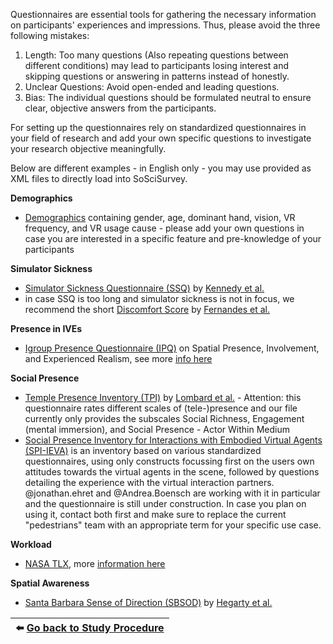 Questionnaires are essential tools for gathering the necessary information on participants' experiences and impressions. Thus, please avoid the three following mistakes:

1. Length: Too many questions (Also repeating questions between different conditions) may lead to participants losing interest and skipping questions or answering in patterns instead of honestly.
2. Unclear Questions: Avoid open-ended and leading questions.
3. Bias: The individual questions should be formulated neutral to ensure clear, objective answers from the participants.

For setting up the questionnaires rely on standardized questionnaires in your field of research and add your own specific questions to investigate your research objective meaningfully.

Below are different examples - in English only - you may use provided as XML files to directly load into SoSciSurvey.

**Demographics**
- [Demographics](uploads/664aa2ac49fa53861bfc0360ac91cf48/package_Demographics.xml) containing gender, age, dominant hand, vision, VR frequency, and VR usage cause - please add your own questions in case you are interested in a specific feature and pre-knowledge of your participants

**Simulator Sickness**
- [Simulator Sickness Questionnaire (SSQ)](uploads/2a117c6241d96f33fbbfedb146688cba/package_SimulatorSicknessQuestionnaire.xml) by [Kennedy et al.](https://www.doi.org/10.1207/s15327108ijap0303_3) 
- in case SSQ is too long and simulator sickness is not in focus, we recommend the short [Discomfort Score](uploads/62259e1d9c8819474b6422aaae5cf8a2/package_DiscomfortScore.xml) by [Fernandes et al.](https://www.doi.org/10.1109/3DUI.2016.7460053)

**Presence in IVEs**
- [Igroup Presence Questionnaire (IPQ)](uploads/85faf404124d694f949659adbb33b22b/package_igroupPresenceQuestionnaire.xml) on Spatial Presence, Involvement, and Experienced Realism, see more [info here](http://www.igroup.org/pq/ipq/index.php)

**Social Presence**
- [Temple Presence Inventory (TPI)](uploads/cc699644d4d5bd8d9774d2ed78f7362e/package_TemplePresenceInventory.xml) by [Lombard et al.](http://matthewlombard.com/research/p2_ab.html) - Attention: this questionnaire rates different scales of (tele-)presence and our file currently only provides the subscales Social Richness, Engagement (mental immersion), and Social Presence - Actor Within Medium
- [Social Presence Inventory for Interactions with Embodied Virtual Agents (SPI-IEVA)](uploads/e8ecbf7fb0a4879ce4383b3d0a09d4b6/package_CombinedSocialPresence.xml) is an inventory based on various standardized questionnaires, using only constructs focussing first on the users own attitudes towards the virtual agents in the scene, followed by questions detailing the experience with the virtual interaction partners. @jonathan.ehret and @Andrea.Boensch are working with it in particular and the questionnaire is still under construction. In case you plan on using it, contact both first and make sure to replace the current "pedestrians" team with an appropriate term for your specific use case.

**Workload**
- [NASA TLX](uploads/98917d8bd95c1a0c4c0e59ce08e9546d/package_NASA_TLX.xml), more [information here](https://humansystems.arc.nasa.gov/groups/tlx/)

**Spatial Awareness**
-  [Santa Barbara Sense of Direction (SBSOD)](uploads/d6d04d15af089c00eb6ccfbba700a590/package_SBSOD_Pretest.xml) by [Hegarty et al.](https://hegarty-lab.psych.ucsb.edu/node/226)


|:arrow_left: [Go back to Study Procedure](StudyProcedure)|
|--------------:|